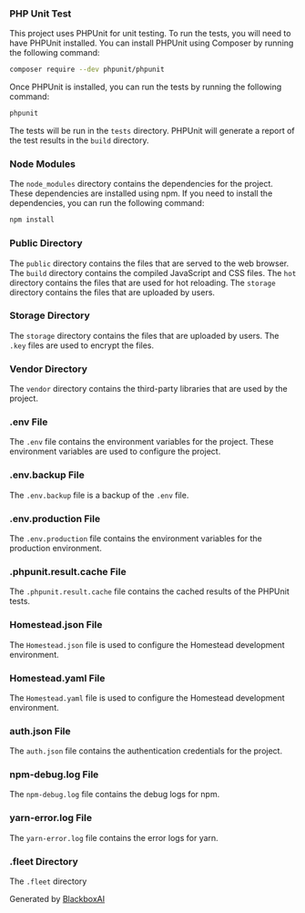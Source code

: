  ### PHP Unit Test

This project uses PHPUnit for unit testing. To run the tests, you will need to have PHPUnit installed. You can install PHPUnit using Composer by running the following command:

```bash
composer require --dev phpunit/phpunit
```

Once PHPUnit is installed, you can run the tests by running the following command:

```bash
phpunit
```

The tests will be run in the `tests` directory. PHPUnit will generate a report of the test results in the `build` directory.

### Node Modules

The `node_modules` directory contains the dependencies for the project. These dependencies are installed using npm. If you need to install the dependencies, you can run the following command:

```bash
npm install
```

### Public Directory

The `public` directory contains the files that are served to the web browser. The `build` directory contains the compiled JavaScript and CSS files. The `hot` directory contains the files that are used for hot reloading. The `storage` directory contains the files that are uploaded by users.

### Storage Directory

The `storage` directory contains the files that are uploaded by users. The `.key` files are used to encrypt the files.

### Vendor Directory

The `vendor` directory contains the third-party libraries that are used by the project.

### .env File

The `.env` file contains the environment variables for the project. These environment variables are used to configure the project.

### .env.backup File

The `.env.backup` file is a backup of the `.env` file.

### .env.production File

The `.env.production` file contains the environment variables for the production environment.

### .phpunit.result.cache File

The `.phpunit.result.cache` file contains the cached results of the PHPUnit tests.

### Homestead.json File

The `Homestead.json` file is used to configure the Homestead development environment.

### Homestead.yaml File

The `Homestead.yaml` file is used to configure the Homestead development environment.

### auth.json File

The `auth.json` file contains the authentication credentials for the project.

### npm-debug.log File

The `npm-debug.log` file contains the debug logs for npm.

### yarn-error.log File

The `yarn-error.log` file contains the error logs for yarn.

### .fleet Directory

The `.fleet` directory

Generated by [BlackboxAI](https://www.blackbox.ai)